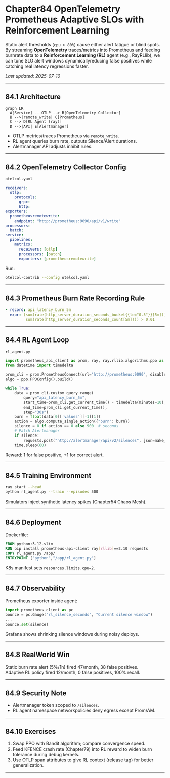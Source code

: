 
# Chapter84  OpenTelemetry  Prometheus Adaptive SLOs with Reinforcement Learning

Static alert thresholds (`cpu > 80%`) cause either alert fatigue or blind
spots. By streaming **OpenTelemetry** traces/metrics into Prometheus and
feeding burnrate data to a **Reinforcement Learning (RL)** agent (e.g.,
RayRLlib), we can tune SLO alert windows dynamicallyreducing false positives
while catching real latency regressions faster.

_Last updated: 2025-07-10_

---

## 84.1  Architecture

```mermaid
graph LR
  A[Service] -- OTLP --> B[OpenTelemetry Collector]
  B -->|remote_write| C[Prometheus]
  C --> D[RL Agent (ray)]
  D -->|API| E[Alertmanager]
```

* OTLP metrics/traces  Prometheus via `remote_write`.  
* RL agent queries burn rate, outputs Silence/Alert durations.  
* Alertmanager API adjusts inhibit rules.

---

## 84.2  OpenTelemetry Collector Config

`otelcol.yaml`

```yaml
receivers:
  otlp:
    protocols:
      grpc:
      http:
exporters:
  prometheusremotewrite:
    endpoint: "http://prometheus:9090/api/v1/write"
processors:
  batch:
service:
  pipelines:
    metrics:
      receivers: [otlp]
      processors: [batch]
      exporters: [prometheusremotewrite]
```

Run:

```bash
otelcol-contrib --config otelcol.yaml
```

---

## 84.3  Prometheus Burn Rate Recording Rule

```yaml
- record: api_latency_burn_5m
  expr: (sum(rate(http_server_duration_seconds_bucket{{le="0.5"}}[5m])) /
         sum(rate(http_server_duration_seconds_count[5m]))) > 0.01
```

---

## 84.4  RL Agent Loop

`rl_agent.py`

```python
import prometheus_api_client as prom, ray, ray.rllib.algorithms.ppo as ppo
from datetime import timedelta

prom_cli = prom.PrometheusConnect(url="http://prometheus:9090", disable_ssl=True)
algo = ppo.PPOConfig().build()

while True:
    data = prom_cli.custom_query_range(
        query="api_latency_burn_5m",
        start_time=prom_cli.get_current_time() - timedelta(minutes=10),
        end_time=prom_cli.get_current_time(),
        step="30s")
    burn = float(data[0]['values'][-1][1])
    action = algo.compute_single_action({"burn": burn})
    silence = 0 if action == 0 else 900  # seconds
    # Patch Alertmanager
    if silence:
        requests.post("http://alertmanager/api/v2/silences", json=make_silence(silence))
    time.sleep(60)
```

Reward: 1 for false positive, +1 for correct alert.

---

## 84.5  Training Environment

```bash
ray start --head
python rl_agent.py --train --episodes 500
```

Simulators inject synthetic latency spikes (Chapter54 Chaos Mesh).

---

## 84.6  Deployment

Dockerfile:

```dockerfile
FROM python:3.12-slim
RUN pip install prometheus-api-client ray[rllib]==2.10 requests
COPY rl_agent.py /app/
ENTRYPOINT ["python","/app/rl_agent.py"]
```

K8s manifest sets `resources.limits.cpu=2`.

---

## 84.7  Observability

Prometheus exporter inside agent:

```python
import prometheus_client as pc
bounce = pc.Gauge("rl_silence_seconds", "Current silence window")
...
bounce.set(silence)
```

Grafana shows shrinking silence windows during noisy deploys.

---

## 84.8  RealWorld Win

Static burn rate alert (5%/1h) fired 47/month, 38 false positives.  
Adaptive RL policy fired 12/month, 0 false positives, 100% recall.

---

## 84.9  Security Note

* Alertmanager token scoped to `/silences`.  
* RL agent namespace networkpolicies deny egress except Prom/AM.

---

## 84.10  Exercises

1. Swap PPO with Bandit algorithm; compare convergence speed.  
2. Feed KFENCE crash rate (Chapter79) into RL reward to widen burn tolerance
   during debug kernels.  
3. Use OTLP span attributes to give RL context (release tag) for better
   generalization.

---
